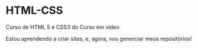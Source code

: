 # HTML-CSS
 Curso de HTML 5 e CSS3 do Curso em vídeo

 Estou aprendendo a criar sites, e, agora, vou gerenciar meus repositórios!

